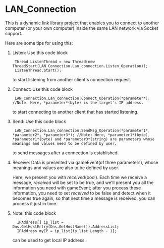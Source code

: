 # LAN_Connection
This is a dynamic link library project that enables you to connect to another computer (or your own computer) inside the same LAN network via Socket support.

Here are some tips for using this:
1) Listen: Use this code block

        Thread ListenThread = new Thread(new ThreadStart(LAN_Connection.Lan_connection.Listen_Operation));
        ListenThread.Start();
   to start listening from another client's connection request.

2) Connect: Use this code block

        LAN_Connection.Lan_connection.Connect_Operation(*parameter*); //Note: Here, *parameter*(byte) is the target's IP address.
   to start connecting to another client that has started listening.

3) Send: Use this code block

        LAN_Connection.Lan_connection.SendMsg_Operation(*parameter1*, *parameter2*, *parameter3*); //Note: Here, *parameter1*(byte), *parameter1*(byte) and *parameter3*(string) are parameters whose meanings and values need to be defined by user.
        
   to send messages after a connection is established.

4) Receive: 
   Data is presented via gameEvent(of three parameters), whose meanings and values are also to be defined by user.
   
   Here, we present you with *received*(bool). Each time we receive a message, *received* will be set to be true, and we'll present you all the information you need with gameEvent; after you process these information, you need to set *received* to be false and detect when it becomes true again, so that next time a message is received, you can process it just in time.

5) Note: this code block

         IPAddress[] ip_list = Dns.GetHostEntry(Dns.GetHostName()).AddressList;
         IPAddress myIP = ip_list[ip_list.Length - 1];
   can be used to get local IP address.
